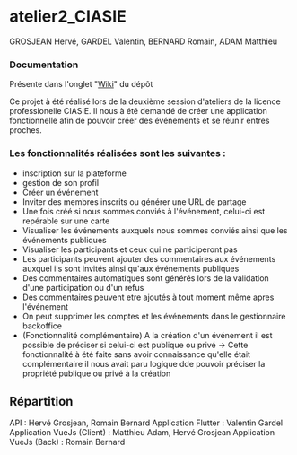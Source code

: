 # atelier2_CIASIE
GROSJEAN Hervé, GARDEL Valentin, BERNARD Romain, ADAM Matthieu 

### Documentation
Présente dans l'onglet "[Wiki](https://github.com/MatthADAM/atelier2_CIASIE/wiki)" du dépôt

Ce projet à été réalisé lors de la deuxième session d'ateliers de la licence professionelle CIASIE. Il nous à été demandé de créer une application fonctionnelle afin de pouvoir créer des événements et se réunir entres proches.

### Les fonctionnalités réalisées sont les suivantes :
- inscription sur la plateforme
- gestion de son profil
- Créer un événement
- Inviter des membres inscrits ou générer une URL de partage
- Une fois créé si nous sommes conviés à l'événement, celui-ci est repérable sur une carte
- Visualiser les événements auxquels nous sommes conviés ainsi que les événements publiques
- Visualiser les participants et ceux qui ne participeront pas
- Les participants peuvent ajouter des commentaires aux événements auxquel ils sont invités ainsi qu'aux événements publiques
- Des commentaires automatiques sont générés lors de la validation d'une participation ou d'un refus
- Des commentaires peuvent etre ajoutés à tout moment même apres l'événement
- On peut supprimer les comptes et les événements dans le gestionnaire backoffice
- (Fonctionnalité complémentaire) A la création d'un événement il est possible de préciser si celui-ci est publique ou privé -> Cette fonctionnalité à été faite sans avoir connaissance qu'elle était complémentaire il nous avait paru logique dde pouvoir préciser la propriété publique ou privé à la création

## Répartition
API : Hervé Grosjean, Romain Bernard
Application Flutter : Valentin Gardel
Application VueJs (Client) : Matthieu Adam, Hervé Grosjean
Application VueJs (Back) : Romain Bernard
